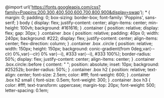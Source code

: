 @import url('https://fonts.googleapis.com/css?family=Poppins:200,300,400,500,600,700,800,900&display=swap');
*
{
    margin: 0;
    padding: 0;
    box-sizing: border-box;
    font-family: 'Poppins', sans-serif;
}
body
{
 display: flex;
 justify-content: center;
 align-items: center;
 min-height: 100vh;
 background: #161616;
}
.container
{
  position: relative;
  display: flex;
  gap: 30px;
}
.container .box
{
    position: relative;
    padding: 40px 0;
    width: 240px;
    background: #222;
    display: flex;
    justify-content: center;
    align-items: center;
    flex-direction: column;
}
.container .box .circle
{
    position: relative;
    width: 150px;
    height: 150px;
    background: conic-gradient(from 0deg,var(--clr) 0%,var(--clr) 0% var(--i), #333 var(--i), #333 100%);
    border-radius: 50%;
    display: flex;
    justify-content: center;
    align-items: center;
}
.container .box.circle::before
{
   content: " ";
   position: absolute;
   inset: 10px;
   background: #25252b;
   border-radius: 50%;
}
.container .box h2
{
  position: relative;
  text-align: center;
  font-size: 2.5em;
  color: #fff;
  font-weight: 600;
}
.container .box h2 small
{
    font-size: 0.5em;
    font-weight: 300;
}
.container .box h3
{
color: #fff;
text-transform: uppercase;
margin-top: 20px;
font-weight: 500;
letter-spacing: 0.1em;
